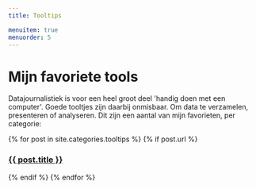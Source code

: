 ```yaml
---
title: Tooltips

menuitem: true
menuorder: 5
---
```


# Mijn favoriete tools

Datajournalistiek is voor een heel groot deel 'handig doen met een computer'. Goede tooltjes zijn daarbij onmisbaar. Om data te verzamelen, presenteren of analyseren. Dit zijn een aantal van mijn favorieten, per categorie:
<div>
{% for post in site.categories.tooltips %}
    {% if post.url %}
         <h3><a href="{{ post.url }}">{{ post.title }}</a></h3>
    {% endif %}
 {% endfor %}
</div>